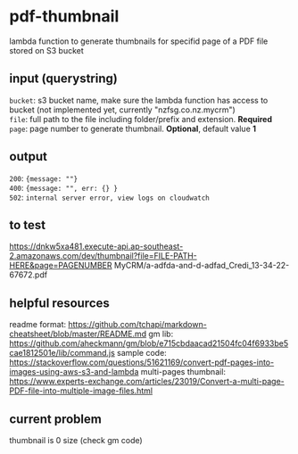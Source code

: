 # pdf-thumbnail #
lambda function to generate thumbnails for specifid page of a PDF file stored on S3 bucket

## input (querystring) ##
`bucket`: s3 bucket name, make sure the lambda function has access to bucket (not implemented yet, currently "nzfsg.co.nz.mycrm")  
`file`: full path to the file including folder/prefix and extension. **Required**  
`page`: page number to generate thumbnail. **Optional**, default value **1**

## output ##
`200`: `{message: ""}`  
`400`: `{message: "", err: {} }`  
`502`: `internal server error, view logs on cloudwatch`

## to test ##
https://dnkw5xa481.execute-api.ap-southeast-2.amazonaws.com/dev/thumbnail?file=FILE-PATH-HERE&page=PAGENUMBER
MyCRM/a-adfda-and-d-adfad_Credi_13-34-22-67672.pdf

## helpful resources ##
readme format: https://github.com/tchapi/markdown-cheatsheet/blob/master/README.md
gm lib: https://github.com/aheckmann/gm/blob/e715cbdaacad21504fc04f6933be5cae1812501e/lib/command.js
sample code: https://stackoverflow.com/questions/51621169/convert-pdf-pages-into-images-using-aws-s3-and-lambda
multi-pages thumbnail: https://www.experts-exchange.com/articles/23019/Convert-a-multi-page-PDF-file-into-multiple-image-files.html

## current problem ##
thumbnail is 0 size (check gm code)
